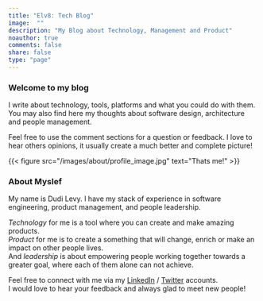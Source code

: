 ```yaml
---
title: "Elv8: Tech Blog"
image:  ""
description: "My Blog about Technology, Management and Product"
noauthor: true
comments: false
share: false
type: "page"
---
```

### Welcome to my blog

I write about technology, tools, platforms and what you could do with them.
You may also find here my thoughts about software design, architecture and people management.

Feel free to use the comment sections for a question or feedback.
I love to hear others opinions, it usually create a much better and complete picture!

{{< figure src="/images/about/profile_image.jpg" text="Thats me!" >}}

### About Myslef

My name is Dudi Levy.
I have my stack of experience in software engineering, product management, and people leadership.

*Technology* for me is a tool where you can create and make amazing products.</br>
*Product* for me is to create a something that will change, enrich or make an impact on other people lives.</br>
And *leadership* is about empowering people working together towards a greater goal, where each of them alone can not achieve.

Feel free to connect with me via my [LinkedIn](https://linkedin.com/in/dudile/) / [Twitter](https://twitter.com/dudil/) accounts.<br/>
I would love to hear your feedback and always glad to meet new people!

